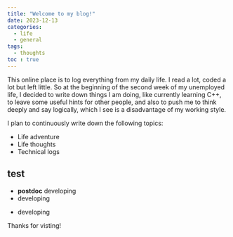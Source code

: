 ```yaml
---
title: "Welcome to my blog!"
date: 2023-12-13
categories:
  - life
  - general
tags:
  - thoughts
toc : true
---
```


This online place is to log everything from my daily life. I read a lot, coded a lot but left little. So at the beginning of the second week of my unemployed life, I decided to write down things I am doing, like currently learning C++, to leave some useful hints for other people, and also to push me to think deeply and say logically, which I see is a disadvantage of my working style.

I plan to continuously write down the following topics:
* Life adventure
* Life thoughts
* Technical logs

## test
- **postdoc** developing
- developing
* developing

Thanks for visting!
		
